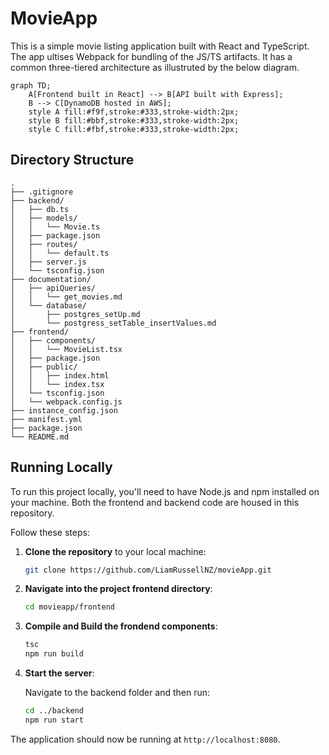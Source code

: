 # MovieApp

This is a simple movie listing application built with React and TypeScript. The app ultises Webpack for bundling of the JS/TS artifacts.
It has a common three-tiered architecture as illustruted by the below diagram.

```mermaid
graph TD;
    A[Frontend built in React] --> B[API built with Express];
    B --> C[DynamoDB hosted in AWS];
    style A fill:#f9f,stroke:#333,stroke-width:2px;
    style B fill:#bbf,stroke:#333,stroke-width:2px;
    style C fill:#fbf,stroke:#333,stroke-width:2px;
```

## Directory Structure

```
.
├── .gitignore
├── backend/
│   ├── db.ts
│   ├── models/
│   │   └── Movie.ts
│   ├── package.json
│   ├── routes/
│   │   └── default.ts
│   ├── server.js
│   └── tsconfig.json
├── documentation/
│   ├── apiQueries/
│   │   └── get_movies.md
│   └── database/
│       ├── postgres_setUp.md
│       └── postgress_setTable_insertValues.md
├── frontend/
│   ├── components/
│   │   └── MovieList.tsx
│   ├── package.json
│   ├── public/
│   │   ├── index.html
│   │   └── index.tsx
│   └── tsconfig.json
│   └── webpack.config.js
├── instance_config.json
├── manifest.yml
├── package.json
└── README.md
```

## Running Locally

To run this project locally, you'll need to have Node.js and npm installed on your machine. Both the frontend and backend code are housed in this repository. 

Follow these steps:

1. **Clone the repository** to your local machine:

    ```sh
    git clone https://github.com/LiamRussellNZ/movieApp.git
    ```

2. **Navigate into the project frontend directory**:

    ```sh
    cd movieapp/frontend
    ```

3. **Compile and Build the frondend components**:

    ```sh  
    tsc
    npm run build
    ```

4. **Start the server**:

    Navigate to the backend folder and then run:

    ```sh
    cd ../backend
    npm run start
    ```

The application should now be running at `http://localhost:8080`.

